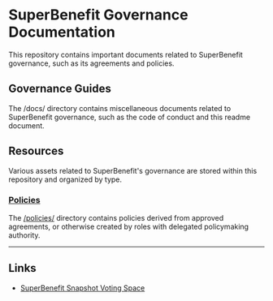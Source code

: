 # SuperBenefit Governance Documentation

This repository contains important documents related to SuperBenefit governance, such as its agreements and policies.

<!-- Members of SuperBenefit can contribute to this repository by following the instructions located in [contributing.md](CONTRIBUTING.md). Please see [governance.md](governance.md) for information about how these contributions are governed. -->

<!--
## Foundational Documents

Foundational Documents are used to record and communicate the most important information related to your DAO, such as its Constitution.

To add foundational documents, create a Markdown (.md) file containing the text of your document and add it to the root folder of this repository. Then add a description of your document under a pretty-linked 3rd-level heading below.
-->

## Governance Guides

The /docs/ directory contains miscellaneous documents related to SuperBenefit governance, such as the code of conduct and this readme document.
<!--

### [Governance.md](governance.md)

The [Governance.md](GOVERNANCE.md) document describes the process by which changes to this repository are reviewed and (conditionally) accepted.

The GOVERNANCE.md file should be located at the root of this repository or the top level of the /docs/ directory.

### [Contributing.md](CONTRIBUTING.md)

The [[Contributing.md]] document provides information useful to DAO members who wish to contribute to this repository.

The [CONTRIBUTING.md](CONTRIBUTING.md) file should be located at the root of this repository or the top level of the /docs/ directory.
-->

## Resources

Various assets related to SuperBenefit's governance are stored within this repository and organized by type.

<!-- ### [Agreements](/agreements/readme.md)

The [/agreements/](/agreements/readme.md) directory contains agreements derived from proposals approved by SuperBenefit governance. -->

### [Policies](policies/readme.md)

The [/policies/](policies/readme.md) directory contains policies derived from approved agreements, or otherwise created by roles with delegated policymaking authority.

--- 

## Links

- [SuperBenefit Snapshot Voting Space](https://snapshot.org/#/superbenefit.eth)

<!-- Please Do Not Remove --!
This repository is based on a template originally created by [rathermercurial.eth](https://rathermercurial.eth.limo/), using open-source content from:

- https://github.com/metagov/constitution-template
- 

To modify the source template, please make a pull request to https://github.com/rathermercurial/dao/. 
-->